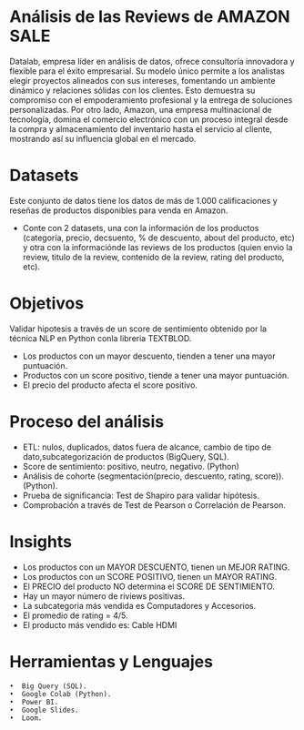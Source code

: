 # Análisis de las Reviews de AMAZON SALE

Datalab, empresa líder en análisis de datos, ofrece consultoría innovadora y flexible para el éxito empresarial. Su modelo único permite a los analistas elegir proyectos alineados con sus intereses, fomentando un ambiente dinámico y relaciones sólidas con los clientes. Esto demuestra su compromiso con el empoderamiento profesional y la entrega de soluciones personalizadas. Por otro lado, Amazon, una empresa multinacional de tecnología, domina el comercio electrónico con un proceso integral desde la compra y almacenamiento del inventario hasta el servicio al cliente, mostrando así su influencia global en el mercado.

# Datasets

Este conjunto de datos tiene los datos de más de 1.000 calificaciones y reseñas de productos disponibles para venda en Amazon.
- Conte con 2 datasets, una con la información de los productos (categoría, precio, decsuento, % de descuento, about del producto, etc) y otra con la informaciónde las reviews de los productos (quien envio la review, titulo de la review, contenido de la review, rating del producto, etc).

# Objetivos

Validar hipotesis a través de un score de sentimiento obtenido por la técnica NLP en Python conla libreria TEXTBLOD.

- Los productos con un mayor descuento, tienden a tener una mayor puntuación.
- Productos con un score positivo, tiende a tener una mayor puntuación.
- El precio del producto afecta el score positivo.

# Proceso del análisis

- ETL: nulos, duplicados, datos fuera de alcance, cambio de tipo de dato,subcategorización de productos (BigQuery, SQL).
- Score de sentimiento: positivo, neutro, negativo. (Python)
- Análisis de cohorte (segmentación(precio, descuento, rating, score)). (Python).
- Prueba de significancia: Test de Shapiro para validar hipótesis.
- Comprobación a través de Test de Pearson o Correlación de Pearson.

# Insights

- Los productos con un MAYOR DESCUENTO, tienen un MEJOR RATING.
- Los productos con un SCORE POSITIVO, tienen un MAYOR RATING.
- El PRECIO del producto NO determina el SCORE DE SENTIMIENTO.
- Hay un mayor número de riviews positivas.
- La subcategoria más vendida es Computadores y Accesorios.
- El promedio de rating = 4/5.
- El producto más vendido es: Cable HDMI

# Herramientas y Lenguajes

    •  Big Query (SQL).
    •  Google Colab (Python).
    •  Power BI.
    •  Google Slides.
    •  Loom.
